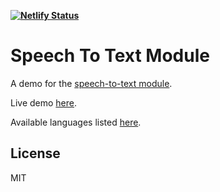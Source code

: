 **[![Netlify Status](https://api.netlify.com/api/v1/badges/0ddf7073-58d2-44c6-804e-6a4a6383c799/deploy-status)](https://app.netlify.com/sites/affectionate-joliot-6c459f/deploys)**
# Speech To Text Module

A demo for the [speech-to-text module](https://github.com/magician11/speech-to-text).

Live demo [here](https://apps.golightlyplus.com/speech-to-text-demo/).

Available languages listed [here](https://gist.github.com/magician11/cd69ba0f8b54e125dd509f7a80dc3847).

## License

MIT
